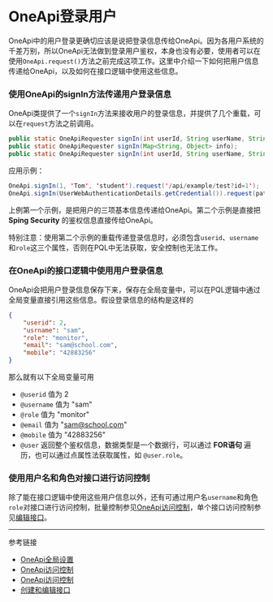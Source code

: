 # OneApi登录用户

OneApi中的用户登录更确切应该是说把登录信息传给OneApi。因为各用户系统的千差万别，所以OneApi无法做到登录用户鉴权，本身也没有必要，使用者可以在使用`OneApi.request()`方法之前完成这项工作。这里中介绍一下如何把用户信息传递给OneApi，以及如何在接口逻辑中使用这些信息。

### 使用OneApi的signIn方法传递用户登录信息
OneApi类提供了一个`signIn`方法来接收用户的登录信息，并提供了几个重载，可以在`request`方法之前调用。
```java
public static OneApiRequester signIn(int userId, String userName, String role);
public static OneApiRequester signIn(Map<String, Object> info);
public static OneApiRequester signIn(int userId, String userName, String role, Map<String, Object> info);
```
应用示例：
```java
OneApi.signIn(1, 'Tom', 'student').request('/api/example/test?id=1');
OneApi.signIn(UserWebAuthenticationDetails.getCredential()).request(path);
```
上例第一个示例，是把用户的三项基本信息传递给OneApi。第二个示例是直接把 **Sping Security** 的鉴权信息直接传给OneApi。

特别注意：使用第二个示例的重载传递登录信息时，必须包含`userid`、`username`和`role`这三个属性，否则在PQL中无法获取，安全控制也无法工作。

### 在OneApi的接口逻辑中使用用户登录信息
OneApi会把用户登录信息保存下来，保存在全局变量中，可以在PQL逻辑中通过全局变量直接引用这些信息。假设登录信息的结构是这样的
```json
{
    "userid": 2,
    "usrname": "sam",
    "role": "monitor",
    "email": "sam@school.com",
    "mobile": "42883256"
}
```
那么就有以下全局变量可用
* `@userid` 值为 2
* `@username` 值为 "sam"
* `@role` 值为 "monitor"
* `@email` 值为 "sam@school.com"
* `@mobile` 值为 "42883256"
* `@user` 返回整个鉴权信息，数据类型是一个数据行，可以通过 **FOR语句** 遍历，也可以通过点属性法获取属性，如 `@user.role`。

### 使用用户名和角色对接口进行访问控制

除了能在接口逻辑中使用这些用户信息以外，还有可通过用户名`username`和角色`role`对接口进行访问控制，批量控制参见[OneApi访问控制](/oneapi/permit.md)，单个接口访问控制参见[编辑接口](/oneapi/edit.md)。


---
参考链接
* [OneApi全局设置](/oneapi/setup.md)
* [OneApi访问控制](/oneapi/token.md)
* [OneApi访问控制](/oneapi/permit.md)
* [创建和编辑接口](/oneapi/edit.md)